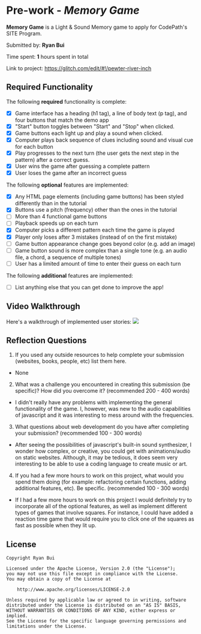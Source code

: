 # Pre-work - *Memory Game*

**Memory Game** is a Light & Sound Memory game to apply for CodePath's SITE Program. 

Submitted by: **Ryan Bui**

Time spent: **1** hours spent in total

Link to project: https://glitch.com/edit/#!/pewter-river-inch

## Required Functionality

The following **required** functionality is complete:

* [x] Game interface has a heading (h1 tag), a line of body text (p tag), and four buttons that match the demo app
* [x] "Start" button toggles between "Start" and "Stop" when clicked. 
* [x] Game buttons each light up and play a sound when clicked. 
* [x] Computer plays back sequence of clues including sound and visual cue for each button
* [x] Play progresses to the next turn (the user gets the next step in the pattern) after a correct guess. 
* [x] User wins the game after guessing a complete pattern
* [x] User loses the game after an incorrect guess

The following **optional** features are implemented:

* [x] Any HTML page elements (including game buttons) has been styled differently than in the tutorial
* [x] Buttons use a pitch (frequency) other than the ones in the tutorial
* [ ] More than 4 functional game buttons
* [ ] Playback speeds up on each turn
* [x] Computer picks a different pattern each time the game is played
* [x] Player only loses after 3 mistakes (instead of on the first mistake)
* [ ] Game button appearance change goes beyond color (e.g. add an image)
* [ ] Game button sound is more complex than a single tone (e.g. an audio file, a chord, a sequence of multiple tones)
* [ ] User has a limited amount of time to enter their guess on each turn

The following **additional** features are implemented:

- [ ] List anything else that you can get done to improve the app!

## Video Walkthrough

Here's a walkthrough of implemented user stories:
![](https://i.imgur.com/0lNGAfJ.gif)


## Reflection Questions
1. If you used any outside resources to help complete your submission (websites, books, people, etc) list them here. 
- None

2. What was a challenge you encountered in creating this submission (be specific)? How did you overcome it? (recommended 200 - 400 words) 
- I didn't really have any problems with implementing the general functionality of the game. I, however, was new to the audio capabilities of javascript and it was
interesting to mess around with the frequencies.

3. What questions about web development do you have after completing your submission? (recommended 100 - 300 words) 
- After seeing the possibilities of javascript's built-in sound synthesizer, I wonder how complex, or creative, you could get with animations/audio on static websites. Although,
it may be tedious, it does seem very interesting to be able to use a coding language to create music or art. 

4. If you had a few more hours to work on this project, what would you spend them doing (for example: refactoring certain functions, adding additional features, etc). Be specific. (recommended 100 - 300 words) 
- If I had a few more hours to work on this project I would definitely try to incorporate all of the optional features, as well as implement different types of games that involve squares. For instance, I could have added a reaction time game that would require you to click one of the squares as fast as possible when they lit up. 



## License

    Copyright Ryan Bui

    Licensed under the Apache License, Version 2.0 (the "License");
    you may not use this file except in compliance with the License.
    You may obtain a copy of the License at

        http://www.apache.org/licenses/LICENSE-2.0

    Unless required by applicable law or agreed to in writing, software
    distributed under the License is distributed on an "AS IS" BASIS,
    WITHOUT WARRANTIES OR CONDITIONS OF ANY KIND, either express or implied.
    See the License for the specific language governing permissions and
    limitations under the License.
